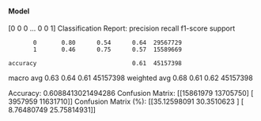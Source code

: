 #### Model
[0 0 0 ... 0 0 1]
Classification Report:
              precision    recall  f1-score   support

           0       0.80      0.54      0.64  29567729
           1       0.46      0.75      0.57  15589669

    accuracy                           0.61  45157398
   macro avg       0.63      0.64      0.61  45157398
weighted avg       0.68      0.61      0.62  45157398

Accuracy: 0.6088413021494286
Confusion Matrix:
[[15861979 13705750]
 [ 3957959 11631710]]
Confusion Matrix (%):
[[35.12598091 30.3510623 ]
 [ 8.76480749 25.75814931]]
